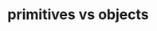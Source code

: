 ---
title: primitives vs objects
published: November 30, 2018
meta: Primitives are immutable. Objects are mutable and stored by reference.
pic: images/javascript.png
imgAlt: the JavaScript logo
link: https://codinglead.github.io/javascript/primitives-vs-objects
---